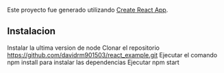 Este proyecto fue generado utilizando [Create React App](https://github.com/facebookincubator/create-react-app).



## Instalacion 

Instalar la ultima version de node
Clonar el repositorio https://github.com/davidrm901503/react_example.git
Ejecutar el comando npm install para instalar las dependencias
Ejecutar npm start 


